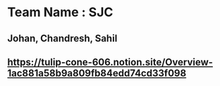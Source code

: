 # Team Name : SJC
## Johan, Chandresh, Sahil

## https://tulip-cone-606.notion.site/Overview-1ac881a58b9a809fb84edd74cd33f098 
